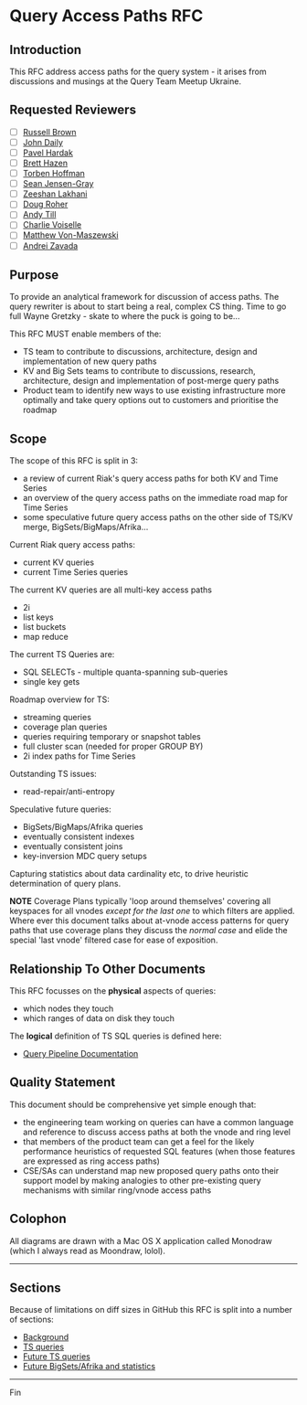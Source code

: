# Query Access Paths RFC

## Introduction

This RFC address access paths for the query system - it arises from discussions and musings at the Query Team Meetup Ukraine.

## Requested Reviewers

* [ ] [Russell Brown](@russelldb)
* [ ] [John Daily](@mactintux)
* [ ] [Pavel Hardak](@ph07)
* [ ] [Brett Hazen](@javajolt)
* [ ] [Torben Hoffman](@lehoff)
* [ ] [Sean Jensen-Gray](@seanjensengray)
* [ ] [Zeeshan Lakhani](@zeeshanlakhani)
* [ ] [Doug Roher](@jeetkundoug)
* [ ] [Andy Till](@andytill)
* [ ] [Charlie Voiselle](@andgrycub)
* [ ] [Matthew Von-Maszewski](@matthewvon)
* [ ] [Andrei Zavada](@hmmrr)

## Purpose

To provide an analytical framework for discussion of access paths. The query rewriter is about to start being a real, complex CS thing. Time to go full Wayne Gretzky - skate to where the puck is going to be...

This RFC MUST enable members of the:
* TS team to contribute to discussions, architecture, design and implementation of new query paths
* KV and Big Sets teams to contribute to discussions, research, architecture, design and implementation of post-merge query paths
* Product team to identify new ways to use existing infrastructure more optimally and take query options out to customers and prioritise the roadmap

## Scope

The scope of this RFC is split in 3:
* a review of current Riak's query access paths for both KV and Time Series
* an overview of the query access paths on the immediate road map for Time Series
* some speculative future query access paths on the other side of TS/KV merge, BigSets/BigMaps/Afrika...

Current Riak query access paths:
* current KV queries
* current Time Series queries

The current KV queries are all multi-key access paths
* 2i
* list keys
* list buckets
* map reduce

The current TS Queries are:
* SQL SELECTs - multiple quanta-spanning sub-queries
* single key gets

Roadmap overview for TS:
* streaming queries
* coverage plan queries
* queries requiring temporary or snapshot tables
* full cluster scan (needed for proper GROUP BY)
* 2i index paths for Time Series

Outstanding TS issues:
* read-repair/anti-entropy

Speculative future queries:
* BigSets/BigMaps/Afrika queries
* eventually consistent indexes
* eventually consistent joins
* key-inversion MDC query setups

Capturing statistics about data cardinality etc, to drive heuristic determination of query plans.

**NOTE** Coverage Plans typically 'loop around themselves' covering all keyspaces for all vnodes *except for the last one* to which filters are applied. Where ever this document talks about at-vnode access patterns for query paths that use coverage plans they discuss the *normal case* and elide the special 'last vnode' filtered case for ease of exposition.

## Relationship To Other Documents

This RFC focusses on the **physical** aspects of queries:
* which nodes they touch
* which ranges of data on disk they touch

The **logical** definition of TS SQL queries is defined here:
* [Query Pipeline Documentation](https://github.com/basho/riak_ql/blob/develop/docs/the_query_pipeline.md)

## Quality Statement

This document should be comprehensive yet simple enough that:
* the engineering team working on queries can have a common language and reference to discuss access paths at both the vnode and ring level
* that members of the product team can get a feel for the likely performance heuristics of requested SQL features (when those features are expressed as ring access paths)
* CSE/SAs can understand map new proposed query paths onto their support model by making analogies to other pre-existing query mechanisms with similar ring/vnode access paths

## Colophon

All diagrams are drawn with a Mac OS X application called Monodraw (which I always read as Moondraw, lolol).

---

## Sections

Because of limitations on diff sizes in GitHub this RFC is split into a number of sections:
* [Background](./query_access_paths_RFC_background.md)
* [TS queries](./query_access_paths_RFC_TS_queries.md)
* [Future TS queries](./query_access_paths_RFC_future_TS_queries.md)
* [Future BigSets/Afrika and statistics](./query_access_paths_RFC_future_big_sets_afrika.md)

---

Fin

